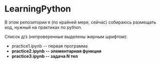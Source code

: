 # LearningPython
В этом репозитории я (по крайней мере, сейчас) собираюсь размещать код, нужный на практиках по python.

Список д/з (непроверенные выделены жирным шрифтом):
- practice1.ipynb -- первая программа
- **practice2.ipynb -- элементарная функция**
- **practice3.ipynb -- задача N тел**